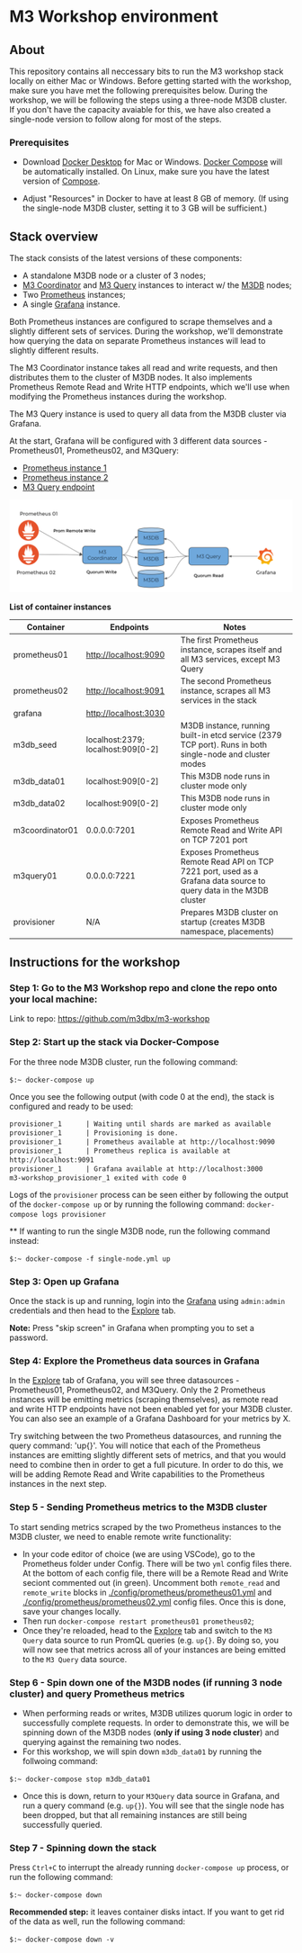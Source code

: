 # M3 Workshop environment
 
## About

This repository contains all neccessary bits to run the M3 workshop stack locally on either Mac or Windows. Before getting started with the workshop, make sure you have met the following prerequisites below. During the workshop, we will be following the steps using a three-node M3DB cluster. If you don't have the capacity avaiable for this, we have also created a single-node version to follow along for most of the steps.  


### Prerequisites 

- Download [Docker Desktop](https://www.docker.com/products/docker-desktop) for Mac or Windows. [Docker Compose](https://docs.docker.com/compose) will be automatically installed. On Linux, make sure you have the latest version of [Compose](https://docs.docker.com/compose/install/). 

- Adjust "Resources" in Docker to have at least 8 GB of memory. (If using the single-node M3DB cluster, setting it to 3 GB will be sufficient.) 

## Stack overview

The stack consists of the latest versions of these components:

- A standalone M3DB node or a cluster of 3 nodes;
- [M3 Coordinator](https://m3db.io/docs/m3coordinator/) and [M3 Query](https://m3db.io/docs/m3query/) instances to interact w/ the [M3DB](https://m3db.io/docs/m3db/) nodes;
- Two [Prometheus](https://prometheus.io/docs/introduction/overview/) instances;
- A single [Grafana](https://grafana.com/) instance.

Both Prometheus instances are configured to scrape themselves and a slightly different sets of services. During the 
workshop, we'll demonstrate how querying the data on separate Prometheus instances will lead to slightly different results. 

The M3 Coordinator instance takes all read and write requests, and then distributes them to the cluster of M3DB nodes. It also implements Prometheus Remote Read and Write HTTP endpoints, which we'll use when modifying the Prometheus instances during the workshop.

The M3 Query instance is used to query all data from the M3DB cluster via Grafana.

At the start, Grafana will be configured with 3 different data sources - Prometheus01, Prometheus02, and M3Query: 

- [Prometheus instance 1](http://localhost:9090)
- [Prometheus instance 2](http://localhost:9091)
- [M3 Query endpoint](http://localhost:7221)

![Architecture diagram](./m3-workshop-schema.png)

**List of container instances**

| Container   | Endpoints 	| Notes		|
| ----------- | ----------- |-----------|
| prometheus01| [http://localhost:9090](http://localhost:9090)|The first Prometheus instance, scrapes itself and all M3 services, except M3 Query|
| prometheus02| [http://localhost:9091](http://localhost:9091)|The second Prometheus instance, scrapes all M3 services in the stack|
| grafana| [http://localhost:3030](http://localhost:3030)||
| m3db_seed	  | localhost:2379; localhost:909[0-2]| M3DB instance, running built-in etcd service (2379 TCP port). Runs in both single-node and cluster modes|
| m3db_data01 | localhost:909[0-2]  | This M3DB node runs in cluster mode only |
| m3db_data02 | localhost:909[0-2]  | This M3DB node runs in cluster mode only |
| m3coordinator01| 0.0.0.0:7201 | Exposes Prometheus Remote Read and Write API on TCP 7201 port |
| m3query01 	| 0.0.0.0:7221  | Exposes Prometheus Remote Read API on TCP 7221 port, used as a Grafana data source to query data in the M3DB cluster|
| provisioner | N/A | Prepares M3DB cluster on startup (creates M3DB namespace, placements)|

## Instructions for the workshop

### Step 1: Go to the M3 Workshop repo and clone the repo onto your local machine: 

Link to repo: https://github.com/m3dbx/m3-workshop

### Step 2: Start up the stack via Docker-Compose

For the three node M3DB cluster, run the following command:

```$:~ docker-compose up```

Once you see the following output (with code 0 at the end), the stack is configured and ready to be used: 

```
provisioner_1      | Waiting until shards are marked as available
provisioner_1      | Provisioning is done.
provisioner_1      | Prometheus available at http://localhost:9090
provisioner_1      | Prometheus replica is available at http://localhost:9091
provisioner_1      | Grafana available at http://localhost:3000
m3-workshop_provisioner_1 exited with code 0
```

Logs of the `provisioner` process can be seen either by following the output of the `docker-compose up` or by running the following command: ```docker-compose logs provisioner```

** If wanting to run the single M3DB node, run the following command instead:

```$:~ docker-compose -f single-node.yml up```

### Step 3: Open up Grafana 

Once the stack is up and running, login into the [Grafana](http://localhost:3030) using `admin:admin` credentials and then head to the [Explore](http://localhost:3000/explore) tab.

**Note:** Press "skip screen" in Grafana when prompting you to set a password. 

### Step 4: Explore the Prometheus data sources in Grafana

In the [Explore](http://localhost:3000/explore) tab of Grafana, you will see three datasources - Prometheus01, Prometheus02, and M3Query. Only the 2 Prometheus instances will be emitting metrics (scraping themselves), as remote read and write HTTP endpoints have not been enabled yet for your M3DB cluster. You can also see an example of a Grafana Dashboard for your metrics by X. 

Try switching between the two Prometheus datasources, and running the query command: 'up{}'. You will notice that each of the Prometheus instances are emitting slightly different sets of metrics, and that you would need to combine then in order to get a full picuture. In order to do this, we will be adding Remote Read and Write capabilities to the Prometheus instances in the next step. 

### Step 5 - Sending Prometheus metrics to the M3DB cluster

To start sending metrics scraped by the two Prometheus instances to the M3DB cluster, we need to enable remote write functionality:

- In your code editor of choice (we are using VSCode), go to the Prometheus folder under Config. There will be two `yml` config files there. At the bottom of each config file, there will be a Remote Read and Write seciont commented out (in green). Uncomment both `remote_read` and `remote_write` blocks in [./config/prometheus/prometheus01.yml](./config/prometheus/prometheus01.yml) and [./config/prometheus/prometheus02.yml](./config/prometheus/prometheus02.yml) config files. Once this is done, save your changes locally. 
- Then run `docker-compose restart prometheus01 prometheus02`;
- Once they're reloaded, head to the [Explore](http://localhost:3000/explore) tab and switch to the `M3 Query` data source to run PromQL queries (e.g. `up{}`. By doing so, you will now see that metrics across all of your instances are being emitted to the `M3 Query` data source. 


### Step 6 - Spin down one of the M3DB nodes (if running 3 node cluster) and query Prometheus metrics 

- When performing reads or writes, M3DB utilizes quorum logic in order to successfully complete requests. In order to demonstrate this, we will be spinning down of the M3DB nodes (**only if using 3 node cluster**) and querying against the remaining two nodes. 
- For this workshop, we will spin down `m3db_data01` by running the follwoing command:

```$:~ docker-compose stop m3db_data01```

- Once this is down, return to your `M3Query` data source in Grafana, and run a query command (e.g. `up{}`). You will see that the single node has been dropped, but that all remaining instances are still being successfully queried. 

### Step 7 - Spinning down the stack

Press `Ctrl+C` to interrupt the already running `docker-compose up` process, or run the following command:

```$:~ docker-compose down```

**Recommended step:** it leaves container disks intact. If you want to get rid of the data as well, run the following command:

```$:~ docker-compose down -v```

